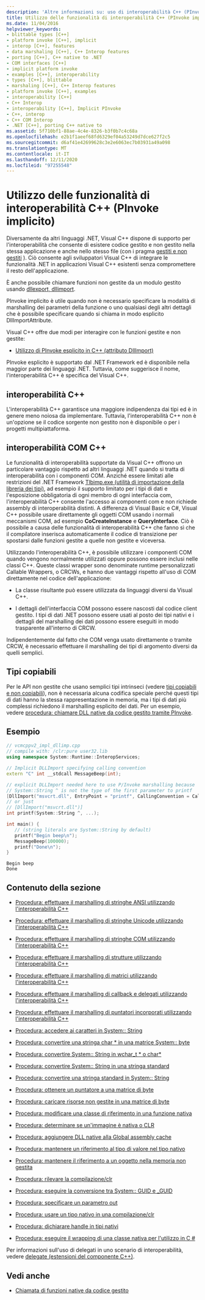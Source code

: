 ```yaml
---
description: 'Altre informazioni su: uso di interoperabilità C++ (PInvoke implicito)'
title: Utilizzo delle funzionalità di interoperabilità C++ (PInvoke implicito)
ms.date: 11/04/2016
helpviewer_keywords:
- blittable types [C++]
- platform invoke [C++], implicit
- interop [C++], features
- data marshaling [C++], C++ Interop features
- porting [C++], C++ native to .NET
- COM interfaces [C++]
- implicit platform invoke
- examples [C++], interoperability
- types [C++], blittable
- marshaling [C++], C++ Interop features
- platform invoke [C++], examples
- interoperability [C++]
- C++ Interop
- interoperability [C++], Implicit PInvoke
- C++, interop
- C++ COM Interop
- .NET [C++], porting C++ native to
ms.assetid: 5f710bf1-88ae-4c4e-8326-b3f0b7c4c68a
ms.openlocfilehash: e2b1f1aeef68fd6329ef04a53249d7dce627f2c5
ms.sourcegitcommit: d6af41e42699628c3e2e6063ec7b03931a49a098
ms.translationtype: MT
ms.contentlocale: it-IT
ms.lasthandoff: 12/11/2020
ms.locfileid: "97255548"
---
```

# <a name="using-c-interop-implicit-pinvoke"></a>Utilizzo delle funzionalità di interoperabilità C++ (PInvoke implicito)

Diversamente da altri linguaggi .NET, Visual C++ dispone di supporto per l'interoperabilità che consente di esistere codice gestito e non gestito nella stessa applicazione e anche nello stesso file (con i pragma [gestiti e non gestiti](../preprocessor/managed-unmanaged.md) ). Ciò consente agli sviluppatori Visual C++ di integrare le funzionalità .NET in applicazioni Visual C++ esistenti senza compromettere il resto dell'applicazione.

È anche possibile chiamare funzioni non gestite da un modulo gestito usando [dllexport, dllimport](../cpp/dllexport-dllimport.md).

PInvoke implicito è utile quando non è necessario specificare la modalità di marshalling dei parametri della funzione o uno qualsiasi degli altri dettagli che è possibile specificare quando si chiama in modo esplicito DllImportAttribute.

Visual C++ offre due modi per interagire con le funzioni gestite e non gestite:

- [Utilizzo di PInvoke esplicito in C++ (attributo DllImport)](../dotnet/using-explicit-pinvoke-in-cpp-dllimport-attribute.md)

PInvoke esplicito è supportato dal .NET Framework ed è disponibile nella maggior parte dei linguaggi .NET. Tuttavia, come suggerisce il nome, l'interoperabilità C++ è specifica del Visual C++.

## <a name="c-interop"></a>interoperabilità C++

L'interoperabilità C++ garantisce una maggiore indipendenza dai tipi ed è in genere meno noiosa da implementare. Tuttavia, l'interoperabilità C++ non è un'opzione se il codice sorgente non gestito non è disponibile o per i progetti multipiattaforma.

## <a name="c-com-interop"></a>interoperabilità COM C++

Le funzionalità di interoperabilità supportate da Visual C++ offrono un particolare vantaggio rispetto ad altri linguaggi .NET quando si tratta di interoperabilità con i componenti COM. Anziché essere limitati alle restrizioni del .NET Framework [Tlbimp.exe (utilità di importazione della libreria dei tipi)](/dotnet/framework/tools/tlbimp-exe-type-library-importer), ad esempio il supporto limitato per i tipi di dati e l'esposizione obbligatoria di ogni membro di ogni interfaccia com, l'interoperabilità C++ consente l'accesso ai componenti com e non richiede assembly di interoperabilità distinti. A differenza di Visual Basic e C#, Visual C++ possibile usare direttamente gli oggetti COM usando i normali meccanismi COM, ad esempio **CoCreateInstance** e **QueryInterface**. Ciò è possibile a causa delle funzionalità di interoperabilità C++ che fanno sì che il compilatore inserisca automaticamente il codice di transizione per spostarsi dalle funzioni gestite a quelle non gestite e viceversa.

Utilizzando l'interoperabilità C++, è possibile utilizzare i componenti COM quando vengono normalmente utilizzati oppure possono essere inclusi nelle classi C++. Queste classi wrapper sono denominate runtime personalizzati Callable Wrappers, o CRCWs, e hanno due vantaggi rispetto all'uso di COM direttamente nel codice dell'applicazione:

- La classe risultante può essere utilizzata da linguaggi diversi da Visual C++.

- I dettagli dell'interfaccia COM possono essere nascosti dal codice client gestito. I tipi di dati .NET possono essere usati al posto dei tipi nativi e i dettagli del marshalling dei dati possono essere eseguiti in modo trasparente all'interno di CRCW.

Indipendentemente dal fatto che COM venga usato direttamente o tramite CRCW, è necessario effettuare il marshalling dei tipi di argomento diversi da quelli semplici.

## <a name="blittable-types"></a>Tipi copiabili

Per le API non gestite che usano semplici tipi intrinseci (vedere [tipi copiabili e non copiabili](/dotnet/framework/interop/blittable-and-non-blittable-types)), non è necessaria alcuna codifica speciale perché questi tipi di dati hanno la stessa rappresentazione in memoria, ma i tipi di dati più complessi richiedono il marshalling esplicito dei dati. Per un esempio, vedere [procedura: chiamare DLL native da codice gestito tramite PInvoke](../dotnet/how-to-call-native-dlls-from-managed-code-using-pinvoke.md).

## <a name="example"></a>Esempio

```cpp
// vcmcppv2_impl_dllimp.cpp
// compile with: /clr:pure user32.lib
using namespace System::Runtime::InteropServices;

// Implicit DLLImport specifying calling convention
extern "C" int __stdcall MessageBeep(int);

// explicit DLLImport needed here to use P/Invoke marshalling because
// System::String ^ is not the type of the first parameter to printf
[DllImport("msvcrt.dll", EntryPoint = "printf", CallingConvention = CallingConvention::Cdecl,  CharSet = CharSet::Ansi)]
// or just
// [DllImport("msvcrt.dll")]
int printf(System::String ^, ...);

int main() {
   // (string literals are System::String by default)
   printf("Begin beep\n");
   MessageBeep(100000);
   printf("Done\n");
}
```

```Output
Begin beep
Done
```

## <a name="in-this-section"></a>Contenuto della sezione

- [Procedura: effettuare il marshalling di stringhe ANSI utilizzando l'interoperabilità C++](../dotnet/how-to-marshal-ansi-strings-using-cpp-interop.md)

- [Procedura: effettuare il marshalling di stringhe Unicode utilizzando l'interoperabilità C++](../dotnet/how-to-marshal-unicode-strings-using-cpp-interop.md)

- [Procedura: effettuare il marshalling di stringhe COM utilizzando l'interoperabilità C++](../dotnet/how-to-marshal-com-strings-using-cpp-interop.md)

- [Procedura: effettuare il marshalling di strutture utilizzando l'interoperabilità C++](../dotnet/how-to-marshal-structures-using-cpp-interop.md)

- [Procedura: effettuare il marshalling di matrici utilizzando l'interoperabilità C++](../dotnet/how-to-marshal-arrays-using-cpp-interop.md)

- [Procedura: effettuare il marshalling di callback e delegati utilizzando l'interoperabilità C++](../dotnet/how-to-marshal-callbacks-and-delegates-by-using-cpp-interop.md)

- [Procedura: effettuare il marshalling di puntatori incorporati utilizzando l'interoperabilità C++](../dotnet/how-to-marshal-embedded-pointers-using-cpp-interop.md)

- [Procedura: accedere ai caratteri in System:: String](../dotnet/how-to-access-characters-in-a-system-string.md)

- [Procedura: convertire una stringa char * in una matrice System:: byte](../dotnet/how-to-convert-char-star-string-to-system-byte-array.md)

- [Procedura: convertire System:: String in wchar_t * o char\*](../dotnet/how-to-convert-system-string-to-wchar-t-star-or-char-star.md)

- [Procedura: convertire System:: String in una stringa standard](../dotnet/how-to-convert-system-string-to-standard-string.md)

- [Procedura: convertire una stringa standard in System:: String](../dotnet/how-to-convert-standard-string-to-system-string.md)

- [Procedura: ottenere un puntatore a una matrice di byte](../dotnet/how-to-obtain-a-pointer-to-byte-array.md)

- [Procedura: caricare risorse non gestite in una matrice di byte](../dotnet/how-to-load-unmanaged-resources-into-a-byte-array.md)

- [Procedura: modificare una classe di riferimento in una funzione nativa](../dotnet/how-to-modify-reference-class-in-a-native-function.md)

- [Procedura: determinare se un'immagine è nativa o CLR](../dotnet/how-to-determine-if-an-image-is-native-or-clr.md)

- [Procedura: aggiungere DLL native alla Global assembly cache](../dotnet/how-to-add-native-dll-to-global-assembly-cache.md)

- [Procedura: mantenere un riferimento al tipo di valore nel tipo nativo](../dotnet/how-to-hold-reference-to-value-type-in-native-type.md)

- [Procedura: mantenere il riferimento a un oggetto nella memoria non gestita](../dotnet/how-to-hold-object-reference-in-unmanaged-memory.md)

- [Procedura: rilevare la compilazione/clr](../dotnet/how-to-detect-clr-compilation.md)

- [Procedura: eseguire la conversione tra System:: GUID e _GUID](../dotnet/how-to-convert-between-system-guid-and-guid.md)

- [Procedura: specificare un parametro out](../dotnet/how-to-specify-an-out-parameter.md)

- [Procedura: usare un tipo nativo in una compilazione/clr](../dotnet/how-to-use-a-native-type-in-a-clr-compilation.md)

- [Procedura: dichiarare handle in tipi nativi](../dotnet/how-to-declare-handles-in-native-types.md)

- [Procedura: eseguire il wrapping di una classe nativa per l'utilizzo in C #](../dotnet/how-to-wrap-native-class-for-use-by-csharp.md)

Per informazioni sull'uso di delegati in uno scenario di interoperabilità, vedere [delegate (estensioni del componente C++)](../extensions/delegate-cpp-component-extensions.md).

## <a name="see-also"></a>Vedi anche

- [Chiamata di funzioni native da codice gestito](../dotnet/calling-native-functions-from-managed-code.md)
